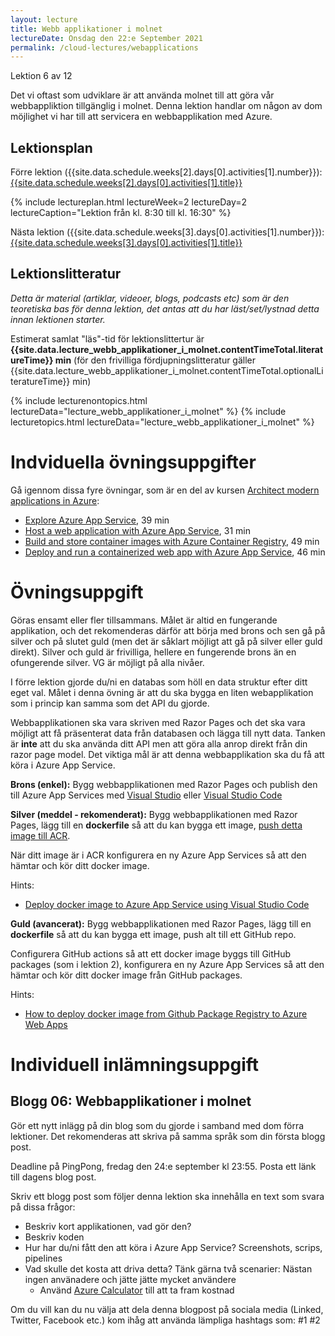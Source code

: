 ```yaml
---
layout: lecture
title: Webb applikationer i molnet
lectureDate: Onsdag den 22:e September 2021
permalink: /cloud-lectures/webapplications
---
```


Lektion 6 av 12

Det vi oftast som udviklare är att använda molnet till att göra vår webbappliktion tillgänglig i molnet. Denna lektion handlar om någon av dom möjlighet vi har till att servicera en webbapplikation med Azure.

## Lektionsplan

Förre lektion ({{site.data.schedule.weeks[2].days[0].activities[1].number}}): <a href="{{site.data.schedule.weeks[2].days[0].activities[1].slug | prepend: site.baseurl }}">{{site.data.schedule.weeks[2].days[0].activities[1].title}}</a>

{% include lectureplan.html lectureWeek=2 lectureDay=2 lectureCaption="Lektion från kl. 8:30 till kl. 16:30" %}

Nästa lektion ({{site.data.schedule.weeks[3].days[0].activities[1].number}}): <a href="{{site.data.schedule.weeks[3].days[0].activities[1].slug | prepend: site.baseurl }}">{{site.data.schedule.weeks[3].days[0].activities[1].title}}</a> 

## Lektionslitteratur
*Detta är material (artiklar, videoer, blogs, podcasts etc) som är den teoretiska bas för denna lektion, det antas att du har läst/set/lystnad detta innan lektionen starter.*

Estimerat samlat "läs"-tid för lektionslittertur är **{{site.data.lecture_webb_applikationer_i_molnet.contentTimeTotal.literatureTime}} min** (för den frivilliga fördjupningslitteratur gäller {{site.data.lecture_webb_applikationer_i_molnet.contentTimeTotal.optionalLiteratureTime}} min)

{% include lecturenontopics.html lectureData="lecture_webb_applikationer_i_molnet" %}
{% include lecturetopics.html lectureData="lecture_webb_applikationer_i_molnet" %}

# Indviduella övningsuppgifter

Gå igennom dissa fyre övningar, som är en del av kursen [Architect modern applications in Azure](https://docs.microsoft.com/en-us/learn/paths/architect-modern-apps/):
* [Explore Azure App Service](https://docs.microsoft.com/en-us/learn/modules/introduction-to-azure-app-service/), 39 min
* [Host a web application with Azure App Service](https://docs.microsoft.com/en-us/learn/modules/host-a-web-app-with-azure-app-service/), 31 min
* [Build and store container images with Azure Container Registry](https://docs.microsoft.com/en-us/learn/modules/build-and-store-container-images/), 49 min
* [Deploy and run a containerized web app with Azure App Service](https://docs.microsoft.com/en-us/learn/modules/deploy-run-container-app-service/), 46 min

# Övningsuppgift

Göras ensamt eller fler tillsammans. Målet är altid en fungerande applikation, och det rekomenderas därför att börja med brons och sen gå på silver och på slutet guld (men det är såklart möjligt att gå på silver eller guld direkt). Silver och guld är frivilliga, hellere en fungerende brons än en ofungerende silver. VG är möjligt på alla nivåer.

I förre lektion gjorde du/ni en databas som höll en data struktur efter ditt eget val. Målet i denna övning är att du ska bygga en liten webapplikation som i princip kan samma som det API du gjorde.

Webbapplikationen ska vara skriven med Razor Pages och det ska vara möjligt att få präsenterat data från databasen och lägga till nytt data. Tanken är **inte** att du ska använda ditt API men att göra alla anrop direkt från din razor page model. Det viktiga mål är att denna webbapplikation ska du få att köra i Azure App Service.

**Brons (enkel):**
Bygg webbapplikationen med Razor Pages och publish den till Azure App Services med [Visual Studio](https://docs.microsoft.com/en-US/visualstudio/deployment/quickstart-deploy-to-azure?view=vs-2019) eller [Visual Studio Code](https://marketplace.visualstudio.com/items?itemName=ms-azuretools.vscode-azureappservice)

**Silver (meddel - rekomenderat):**
Bygg webbapplikationen med Razor Pages, lägg till en **dockerfile** så att du kan bygga ett image, [push detta image till ACR](https://blog.hildenco.com/2020/10/pushing-docker-images-to-azure.html).

När ditt image är i ACR konfigurera en ny Azure App Services så att den hämtar och kör ditt docker image.

Hints:
* [Deploy docker image to Azure App Service using Visual Studio Code](https://code.visualstudio.com/docs/containers/app-service)

**Guld (avancerat):**
Bygg webbapplikationen med Razor Pages, lägg till en **dockerfile** så att du kan bygga ett image, push alt till ett GitHub repo.

Configurera GitHub actions så att ett docker image byggs till GitHub packages (som i lektion 2), konfigurera en ny Azure App Services så att den hämtar och kör ditt docker image från GitHub packages.

Hints:
* [How to deploy docker image from Github Package Registry to Azure Web Apps](https://stackoverflow.com/questions/64853326/how-to-deploy-docker-image-from-github-package-registry-to-azure-web-apps)

# Individuell inlämningsuppgift
## Blogg 06: Webbapplikationer i molnet

Gör ett nytt inlägg på din blog som du gjorde i samband med dom förra lektioner. Det rekomenderas att skriva på samma språk som din första blogg post.

Deadline på PingPong, fredag den 24:e september kl 23:55. Posta ett länk till dagens blog post.

Skriv ett blogg post som följer denna lektion ska innehålla en text som svara på dissa frågor:
* Beskriv kort applikationen, vad gör den?
* Beskriv koden
* Hur har du/ni fått den att köra i Azure App Service? Screenshots, scrips, pipelines
* Vad skulle det kosta att driva detta? Tänk gärna två scenarier: Nästan ingen använadere och jätte jätte mycket användere
    * Använd [Azure Calculator](https://azure.microsoft.com/en-us/pricing/calculator/) till att ta fram kostnad

Om du vill kan du nu välja att dela denna blogpost på sociala media (Linked, Twitter, Facebook etc.) kom ihåg att använda lämpliga hashtags som: #1 #2